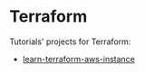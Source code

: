 # Terraform

Tutorials' projects for Terraform:

- [learn-terraform-aws-instance](./learn-terraform-aws-instance/)
